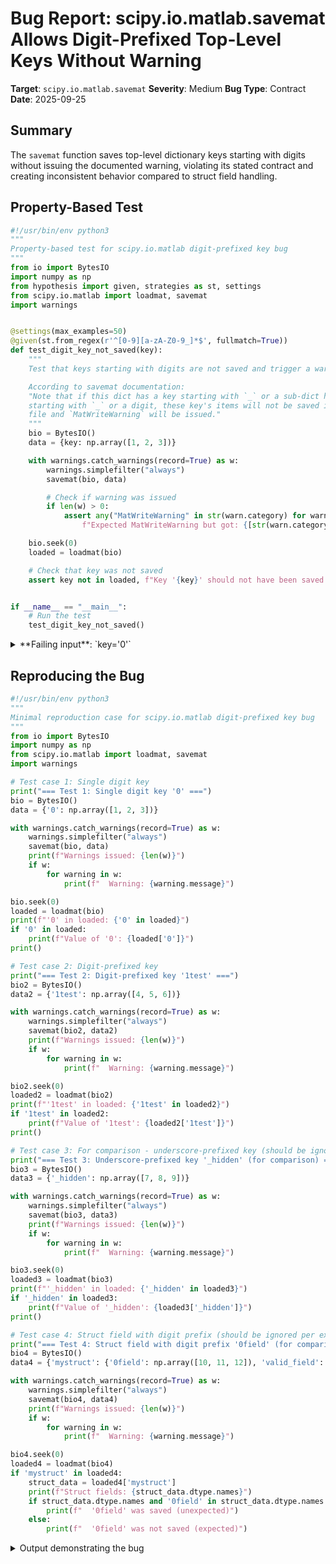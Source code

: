 # Bug Report: scipy.io.matlab.savemat Allows Digit-Prefixed Top-Level Keys Without Warning

**Target**: `scipy.io.matlab.savemat`
**Severity**: Medium
**Bug Type**: Contract
**Date**: 2025-09-25

## Summary

The `savemat` function saves top-level dictionary keys starting with digits without issuing the documented warning, violating its stated contract and creating inconsistent behavior compared to struct field handling.

## Property-Based Test

```python
#!/usr/bin/env python3
"""
Property-based test for scipy.io.matlab digit-prefixed key bug
"""
from io import BytesIO
import numpy as np
from hypothesis import given, strategies as st, settings
from scipy.io.matlab import loadmat, savemat
import warnings


@settings(max_examples=50)
@given(st.from_regex(r'^[0-9][a-zA-Z0-9_]*$', fullmatch=True))
def test_digit_key_not_saved(key):
    """
    Test that keys starting with digits are not saved and trigger a warning.

    According to savemat documentation:
    "Note that if this dict has a key starting with `_` or a sub-dict has a key
    starting with `_` or a digit, these key's items will not be saved in the mat
    file and `MatWriteWarning` will be issued."
    """
    bio = BytesIO()
    data = {key: np.array([1, 2, 3])}

    with warnings.catch_warnings(record=True) as w:
        warnings.simplefilter("always")
        savemat(bio, data)

        # Check if warning was issued
        if len(w) > 0:
            assert any("MatWriteWarning" in str(warn.category) for warn in w), \
                f"Expected MatWriteWarning but got: {[str(warn.category) for warn in w]}"

    bio.seek(0)
    loaded = loadmat(bio)

    # Check that key was not saved
    assert key not in loaded, f"Key '{key}' should not have been saved but was found in loaded data"


if __name__ == "__main__":
    # Run the test
    test_digit_key_not_saved()
```

<details>

<summary>
**Failing input**: `key='0'`
</summary>
```
Traceback (most recent call last):
  File "/home/npc/pbt/agentic-pbt/worker_/38/hypo.py", line 44, in <module>
    test_digit_key_not_saved()
    ~~~~~~~~~~~~~~~~~~~~~~~~^^
  File "/home/npc/pbt/agentic-pbt/worker_/38/hypo.py", line 13, in test_digit_key_not_saved
    @given(st.from_regex(r'^[0-9][a-zA-Z0-9_]*$', fullmatch=True))
                   ^^^
  File "/home/npc/miniconda/lib/python3.13/site-packages/hypothesis/core.py", line 2124, in wrapped_test
    raise the_error_hypothesis_found
  File "/home/npc/pbt/agentic-pbt/worker_/38/hypo.py", line 39, in test_digit_key_not_saved
    assert key not in loaded, f"Key '{key}' should not have been saved but was found in loaded data"
           ^^^^^^^^^^^^^^^^^
AssertionError: Key '0' should not have been saved but was found in loaded data
Falsifying example: test_digit_key_not_saved(
    key='0',  # or any other generated value
)
```
</details>

## Reproducing the Bug

```python
#!/usr/bin/env python3
"""
Minimal reproduction case for scipy.io.matlab digit-prefixed key bug
"""
from io import BytesIO
import numpy as np
from scipy.io.matlab import loadmat, savemat
import warnings

# Test case 1: Single digit key
print("=== Test 1: Single digit key '0' ===")
bio = BytesIO()
data = {'0': np.array([1, 2, 3])}

with warnings.catch_warnings(record=True) as w:
    warnings.simplefilter("always")
    savemat(bio, data)
    print(f"Warnings issued: {len(w)}")
    if w:
        for warning in w:
            print(f"  Warning: {warning.message}")

bio.seek(0)
loaded = loadmat(bio)
print(f"'0' in loaded: {'0' in loaded}")
if '0' in loaded:
    print(f"Value of '0': {loaded['0']}")
print()

# Test case 2: Digit-prefixed key
print("=== Test 2: Digit-prefixed key '1test' ===")
bio2 = BytesIO()
data2 = {'1test': np.array([4, 5, 6])}

with warnings.catch_warnings(record=True) as w:
    warnings.simplefilter("always")
    savemat(bio2, data2)
    print(f"Warnings issued: {len(w)}")
    if w:
        for warning in w:
            print(f"  Warning: {warning.message}")

bio2.seek(0)
loaded2 = loadmat(bio2)
print(f"'1test' in loaded: {'1test' in loaded2}")
if '1test' in loaded2:
    print(f"Value of '1test': {loaded2['1test']}")
print()

# Test case 3: For comparison - underscore-prefixed key (should be ignored)
print("=== Test 3: Underscore-prefixed key '_hidden' (for comparison) ===")
bio3 = BytesIO()
data3 = {'_hidden': np.array([7, 8, 9])}

with warnings.catch_warnings(record=True) as w:
    warnings.simplefilter("always")
    savemat(bio3, data3)
    print(f"Warnings issued: {len(w)}")
    if w:
        for warning in w:
            print(f"  Warning: {warning.message}")

bio3.seek(0)
loaded3 = loadmat(bio3)
print(f"'_hidden' in loaded: {'_hidden' in loaded3}")
if '_hidden' in loaded3:
    print(f"Value of '_hidden': {loaded3['_hidden']}")
print()

# Test case 4: Struct field with digit prefix (should be ignored per existing behavior)
print("=== Test 4: Struct field with digit prefix '0field' (for comparison) ===")
bio4 = BytesIO()
data4 = {'mystruct': {'0field': np.array([10, 11, 12]), 'valid_field': np.array([13, 14, 15])}}

with warnings.catch_warnings(record=True) as w:
    warnings.simplefilter("always")
    savemat(bio4, data4)
    print(f"Warnings issued: {len(w)}")
    if w:
        for warning in w:
            print(f"  Warning: {warning.message}")

bio4.seek(0)
loaded4 = loadmat(bio4)
if 'mystruct' in loaded4:
    struct_data = loaded4['mystruct']
    print(f"Struct fields: {struct_data.dtype.names}")
    if struct_data.dtype.names and '0field' in struct_data.dtype.names:
        print(f"  '0field' was saved (unexpected)")
    else:
        print(f"  '0field' was not saved (expected)")
```

<details>

<summary>
Output demonstrating the bug
</summary>
```
=== Test 1: Single digit key '0' ===
Warnings issued: 0
'0' in loaded: True
Value of '0': [[1 2 3]]

=== Test 2: Digit-prefixed key '1test' ===
Warnings issued: 0
'1test' in loaded: True
Value of '1test': [[4 5 6]]

=== Test 3: Underscore-prefixed key '_hidden' (for comparison) ===
Warnings issued: 1
  Warning: Starting field name with a underscore (_hidden) is ignored
'_hidden' in loaded: False

=== Test 4: Struct field with digit prefix '0field' (for comparison) ===
Warnings issued: 1
  Warning: Starting field name with a underscore or a digit (0field) is ignored
Struct fields: ('valid_field',)
  '0field' was not saved (expected)
```
</details>

## Why This Is A Bug

The `savemat` function's docstring explicitly states:

> "Note that if this dict has a key starting with `_` or a sub-dict has a key starting with `_` or a digit, these key's items will not be saved in the mat file and `MatWriteWarning` will be issued."

This documentation makes no distinction between top-level keys and struct field keys - both should follow the same rules. However, the current implementation violates this contract in three ways:

1. **Top-level keys starting with digits ARE saved** - Keys like `'0'` and `'1test'` are successfully saved to the .mat file and can be loaded back, contrary to documentation
2. **No MatWriteWarning is issued** - The documentation promises a warning will be issued, but none is generated for digit-prefixed top-level keys
3. **Inconsistent behavior between levels** - Struct fields correctly reject digit-prefixed keys with a warning (line 486), but top-level keys do not (line 884)

This violates MATLAB's fundamental variable naming rules, which do not allow variable names to start with digits. The scipy library should maintain MATLAB compatibility.

## Relevant Context

The bug exists in `/scipy/io/matlab/_mio5.py` in the `MatFile5Writer.put_variables` method. The code at line 884 only checks for underscore-prefixed keys but fails to check for digit-prefixed keys:

```python
# Line 884 - Current (incorrect) implementation
if name[0] == '_':
    msg = (f"Starting field name with a "
           f"underscore ({name}) is ignored")
    warnings.warn(msg, MatWriteWarning, stacklevel=2)
    continue
```

In contrast, the struct field handling at line 486 correctly checks both cases:

```python
# Line 486 - Correct implementation for struct fields
if field[0] not in '_0123456789':
    dtype.append((str(field), object))
    values.append(value)
else:
    msg = (f"Starting field name with a underscore "
           f"or a digit ({field}) is ignored")
    warnings.warn(msg, MatWriteWarning, stacklevel=2)
```

This inconsistency suggests the top-level key validation was overlooked during implementation.

## Proposed Fix

```diff
--- a/scipy/io/matlab/_mio5.py
+++ b/scipy/io/matlab/_mio5.py
@@ -882,8 +882,8 @@ class MatFile5Writer:
         self._matrix_writer = VarWriter5(self)
         for name, var in mdict.items():
-            if name[0] == '_':
-                msg = (f"Starting field name with a "
-                       f"underscore ({name}) is ignored")
+            if name[0] in '_0123456789':
+                msg = (f"Starting field name with a underscore "
+                       f"or a digit ({name}) is ignored")
                 warnings.warn(msg, MatWriteWarning, stacklevel=2)
                 continue
             is_global = name in self.global_vars
```